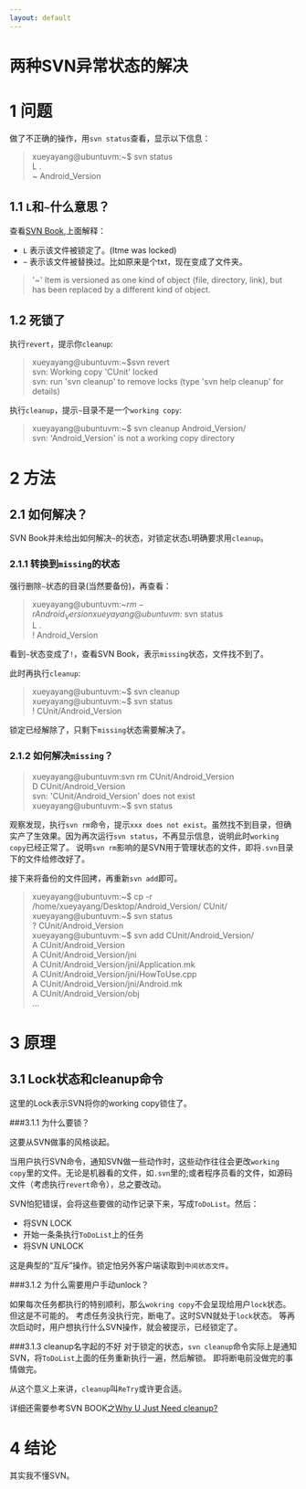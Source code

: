 ```yaml
---
layout: default
---
```


两种SVN异常状态的解决
=====================

1 问题
====================
做了不正确的操作，用`svn status`查看，显示以下信息：
>xueyayang@ubuntuvm:~$ svn status  
>L     .  
>~     Android_Version  

1.1 `L`和`~`什么意思？
------------------
查看[SVN Book][1],上面解释：

-  `L` 表示该文件被锁定了。(Itme was locked)
-  `~` 表示该文件被替换过。比如原来是个txt，现在变成了文件夹。

> '~'
>    Item is versioned as one kind of object (file, directory, link), but has been replaced by a different kind of object.  

1.2 死锁了
-------

执行`revert`，提示你`cleanup`:
>xueyayang@ubuntuvm:~$svn revert  
svn: Working copy 'CUnit' locked  
svn: run 'svn cleanup' to remove locks (type 'svn help cleanup' for details)  

执行`cleanup`，提示`~`目录不是一个`working copy`:
>xueyayang@ubuntuvm:~$ svn cleanup Android_Version/  
>svn: 'Android_Version' is not a working copy directory  


2 方法
=====

2.1 如何解决？
-------------------
SVN Book并未给出如何解决`~`的状态，对锁定状态`L`明确要求用`cleanup`。

###  2.1.1 转换到`missing`的状态
强行删除`~`状态的目录(当然要备份)，再查看：
>xueyayang@ubuntuvm:~$rm -r Android_Version  
>xueyayang@ubuntuvm:~$svn status  
L     .  
!     Android_Version  

看到`~`状态变成了`!`，查看SVN Book，表示`missing`状态，文件找不到了。

此时再执行`cleanup`:
>xueyayang@ubuntuvm:~$ svn cleanup  
>xueyayang@ubuntuvm:~$ svn status  
>!       CUnit/Android_Version  

锁定已经解除了，只剩下`missing`状态需要解决了。

### 2.1.2 如何解决`missing`？
>xueyayang@ubuntuvm:svn rm CUnit/Android_Version  
>D         CUnit/Android_Version  
>svn: 'CUnit/Android_Version' does not exist  
>xueyayang@ubuntuvm:~$ svn status  

观察发现，执行`svn rm`命令，提示`xxx does not
exist`。虽然找不到目录，但确实产了生效果。因为再次运行`svn
status`，不再显示信息，说明此时`working copy`已经正常了。 说明`svn
rm`影响的是SVN用于管理状态的文件，即将`.svn`目录下的文件给修改好了。


接下来将备份的文件回拷，再重新`svn add`即可。

>xueyayang@ubuntuvm:~$ cp -r /home/xueyayang/Desktop/Android_Version/ CUnit/  
>xueyayang@ubuntuvm:~$ svn status  
>?       CUnit/Android_Version  
>xueyayang@ubuntuvm:~$ svn add CUnit/Android_Version/  
>A         CUnit/Android_Version  
>A         CUnit/Android_Version/jni  
>A         CUnit/Android_Version/jni/Application.mk  
>A         CUnit/Android_Version/jni/HowToUse.cpp  
>A         CUnit/Android_Version/jni/Android.mk  
>A         CUnit/Android_Version/obj  
>			...  

3 原理
======

3.1 Lock状态和cleanup命令
-------------
这里的Lock表示SVN将你的working
copy锁住了。

###3.1.1 为什么要锁？

这要从SVN做事的风格谈起。

当用户执行SVN命令，通知SVN做一些动作时，这些动作往往会更改`working
copy`里的文件。无论是机器看的文件，如`.svn`里的;或者程序员看的文件，如源码文件（考虑执行`revert`命令），总之要改动。

SVN怕犯错误，会将这些要做的动作记录下来，写成`ToDoList`。然后：
- 将SVN LOCK
- 开始一条条执行`ToDoList`上的任务 
- 将SVN UNLOCK	

这是典型的“互斥”操作。锁定怕另外客户端读取到`中间状态文件`。

###3.1.2 为什么需要用户手动unlock？

如果每次任务都执行的特别顺利，那么`wokring
copy`不会呈现给用户`lock`状态。但这是不可能的。
考虑任务没执行完，断电了。这时SVN就处于`lock`状态。
等再次启动时，用户想执行什么SVN操作，就会被提示，已经锁定了。

###3.1.3 cleanup名字起的不好
对于锁定的状态，`svn cleanup`命令实际上是通知SVN，将`ToDoList`上面的任务重新执行一遍，然后解锁。 即将断电前没做完的事情做完。

从这个意义上来讲，`cleanup`叫`ReTry`或许更合适。

详细还需要参考SVN BOOK之[Why U Just Need cleanup?][2]

4 结论
======
其实我不懂SVN。


[1]: http://svnbook.red-bean.com/en/1.7/svn.ref.svn.c.status.html
[2]: http://svnbook.red-bean.com/en/1.7/svn.tour.cleanup.html
